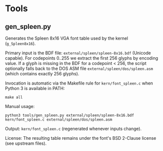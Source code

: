 # Tools

## gen_spleen.py

Generates the Spleen 8x16 VGA font table used by the kernel (`g_Spleen8x16`).

Primary input is the BDF file: `external/spleen/spleen-8x16.bdf` (Unicode capable).
For codepoints 0..255 we extract the first 256 glyphs by encoding value. If a glyph
is missing in the BDF for a codepoint < 256, the script optionally falls back to
the DOS ASM file `external/spleen/dos/spleen.asm` (which contains exactly 256 glyphs).

Invocation is automatic via the Makefile rule for `kern/font_spleen.c` when Python 3
is available in PATH:

```
make all
```

Manual usage:

```
python3 tools/gen_spleen.py external/spleen/spleen-8x16.bdf kern/font_spleen.c external/spleen/dos/spleen.asm
```

Output: `kern/font_spleen.c` (regenerated whenever inputs change).

License: The resulting table remains under the font's BSD 2-Clause license (see upstream files).
